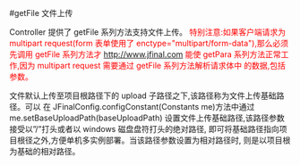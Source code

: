#getFile 文件上传

Controller 提供了 getFile 系列方法支持文件上传。 <font color='red'>特别注意:如果客户端请求为 multipart
request(form 表单使用了 enctype="multipart/form-data"),那么必须先调用 getFile 系列方法才 http://www.jfinal.com
能使 getPara 系列方法正常工作,因为 multipart request 需要通过 getFile 系列方法解析请求体中 的数据,包括参数。</font>

文件默认上传至项目根路径下的 upload 子路径之下,该路径称为文件上传基础路径。可以 在 JFinalConfig.configConstant(Constants me)方法中通过 me.setBaseUploadPath(baseUploadPath) 设置文件上传基础路径,该路径参数接受以”/”打头或者以 windows 磁盘盘符打头的绝对路径, 即可将基础路径指向项目根径之外,方便单机多实例部署。当该路径参数设置为相对路径时, 则是以项目根为基础的相对路径。
